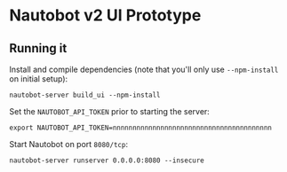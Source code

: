 # Nautobot v2 UI Prototype

## Running it

Install and compile dependencies (note that you'll only use `--npm-install` on initial setup):

```no-highlight
nautobot-server build_ui --npm-install
```

Set the `NAUTOBOT_API_TOKEN` prior to starting the server:

```no-highlight
export NAUTOBOT_API_TOKEN=nnnnnnnnnnnnnnnnnnnnnnnnnnnnnnnnnnnnnnnn
```

Start Nautobot on port `8080/tcp`:

```no-highlight
nautobot-server runserver 0.0.0.0:8080 --insecure
```

